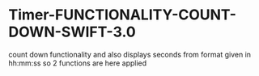 # Timer-FUNCTIONALITY-COUNT-DOWN-SWIFT-3.0


count down functionality and also displays seconds from  format given in hh:mm:ss 
so 2 functions are here applied 

